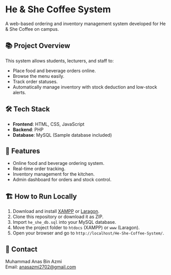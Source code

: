 # He & She Coffee System

A web-based ordering and inventory management system developed for He & She Coffee on campus.

## 📚 Project Overview
This system allows students, lecturers, and staff to:
- Place food and beverage orders online.
- Browse the menu easily.
- Track order statuses.
- Automatically manage inventory with stock deduction and low-stock alerts.

## 🛠️ Tech Stack
- **Frontend**: HTML, CSS, JavaScript
- **Backend**: PHP
- **Database**: MySQL (Sample database included)

## 🚀 Features
- Online food and beverage ordering system.
- Real-time order tracking.
- Inventory management for the kitchen.
- Admin dashboard for orders and stock control.

## 🏗️ How to Run Locally
1. Download and install [XAMPP](https://www.apachefriends.org/index.html) or [Laragon](https://laragon.org/).
2. Clone this repository or download it as ZIP.
3. Import `he_she_db.sql` into your MySQL database.
4. Move the project folder to `htdocs` (XAMPP) or `www` (Laragon).
5. Open your browser and go to `http://localhost/He-She-Coffee-System/`.

## 📧 Contact
Muhammad Anas Bin Azmi  
Email: anasazmi2702@gmail.com
